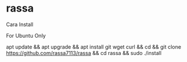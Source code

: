 # rassa

Cara Install

For Ubuntu Only

apt update && apt upgrade && apt install git wget curl && cd && git clone https://github.com/rassa7113/rassa && cd rassa && sudo ./install

